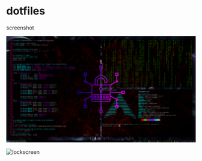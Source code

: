 # dotfiles

screenshot


![screenshot](https://github.com/h3xcr0w/dotfiles/blob/master/img/lockscreen.png?raw=true)

![lockscreen](https://github.com/h3xcr0w/dotfiles/blob/master/img/lockscreen.pngi?raw=true)

